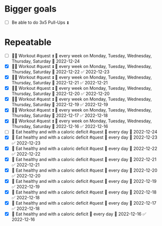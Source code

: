 # Bigger goals
- [ ] Be able to do 3x5 Pull-Ups ⏫ 

# Repeatable
  - [ ] 🏋️‍♂️ Workout #quest ⏫ 🔁 every week on Monday, Tuesday, Wednesday, Thursday, Saturday 📅 2022-12-24
  - [x] 🏋️‍♂️ Workout #quest ⏫ 🔁 every week on Monday, Tuesday, Wednesday, Thursday, Saturday 📅 2022-12-22 ✅ 2022-12-23
  - [x] 🏋️‍♂️ Workout #quest ⏫ 🔁 every week on Monday, Tuesday, Wednesday, Thursday, Saturday 📅 2022-12-21 ✅ 2022-12-21
  - [x] 🏋️‍♂️ Workout #quest ⏫ 🔁 every week on Monday, Tuesday, Wednesday, Thursday, Saturday 📅 2022-12-20 ✅ 2022-12-20
  - [x] 🏋️‍♂️ Workout #quest ⏫ 🔁 every week on Monday, Tuesday, Wednesday, Thursday, Saturday 📅 2022-12-19 ✅ 2022-12-19
  - [x] 🏋️‍♂️ Workout #quest ⏫ 🔁 every week on Monday, Tuesday, Wednesday, Thursday, Saturday 📅 2022-12-17 ✅ 2022-12-18
  - [x] 🏋️‍♂️ Workout #quest ⏫ 🔁 every week on Monday, Tuesday, Wednesday, Thursday, Saturday 📅 2022-12-16 ✅ 2022-12-16
- [ ] 🥦 Eat healthy and with a caloric deficit #quest 🔁 every day 📅 2022-12-24
- [x] 🥦 Eat healthy and with a caloric deficit #quest 🔁 every day 📅 2022-12-23 ✅ 2022-12-23
- [x] 🥦 Eat healthy and with a caloric deficit #quest 🔁 every day 📅 2022-12-22 ✅ 2022-12-22
- [x] 🥦 Eat healthy and with a caloric deficit #quest 🔁 every day 📅 2022-12-21 ✅ 2022-12-21
- [x] 🥦 Eat healthy and with a caloric deficit #quest 🔁 every day 📅 2022-12-20 ✅ 2022-12-20
- [x] 🥦 Eat healthy and with a caloric deficit #quest 🔁 every day 📅 2022-12-19 ✅ 2022-12-19
- [x] 🥦 Eat healthy and with a caloric deficit #quest 🔁 every day 📅 2022-12-18 ✅ 2022-12-18
- [x] 🥦 Eat healthy and with a caloric deficit #quest 🔁 every day 📅 2022-12-17 ✅ 2022-12-18
- [x] 🥦 Eat healthy and with a caloric deficit 🔁 every day 📅 2022-12-16 ✅ 2022-12-16